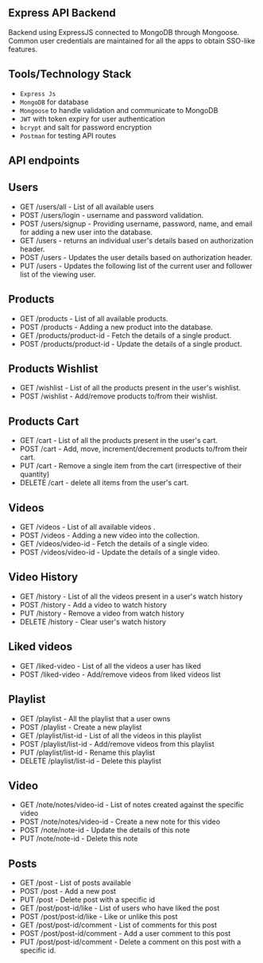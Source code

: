 ## Express API Backend
Backend using ExpressJS connected to MongoDB through Mongoose. Common user credentials are maintained for all the apps to obtain SSO-like features.

## Tools/Technology Stack

- ```Express Js```
- ```MongoDB``` for database
- ```Mongoose``` to handle validation and communicate to MongoDB
- ```JWT``` with token expiry for user authentication
- ```bcrypt``` and salt for password encryption
- ```Postman``` for testing API routes

## API endpoints

## Users

- GET /users/all - List of all available users
- POST /users/login - username and password validation.
- POST /users/signup - Providing username, password, name, and email for adding a new user into the database.
- GET /users - returns an individual user's details based on authorization header.
- POST /users - Updates the user details based on authorization header.
- PUT /users - Updates the following list of the current user and follower list of the viewing user.

## Products

- GET /products - List of all available products.
- POST /products - Adding a new product into the database.
- GET /products/product-id - Fetch the details of a single product.
- POST /products/product-id - Update the details of a single product.

## Products Wishlist

- GET /wishlist - List of all the products present in the user's wishlist.
- POST /wishlist - Add/remove products to/from their wishlist.

## Products Cart

- GET /cart - List of all the products present in the user's cart.
- POST /cart - Add, move, increment/decrement products to/from their cart.
- PUT /cart - Remove a single item from the cart (irrespective of their quantity)
- DELETE /cart - delete all items from the user's cart.

## Videos

- GET /videos - List of all available videos .
- POST /videos - Adding a new video into the collection.
- GET /videos/video-id - Fetch the details of a single video.
- POST /videos/video-id - Update the details of a single video.

## Video History

- GET /history - List of all the videos present in a user's watch history
- POST /history - Add a video to watch history
- PUT /history - Remove a video from watch history
- DELETE /history - Clear user's watch history

## Liked videos

- GET /liked-video - List of all the videos a user has liked
- POST /liked-video - Add/remove videos from liked videos list

## Playlist

- GET /playlist - All the playlist that a user owns
- POST /playlist - Create a new playlist
- GET /playlist/list-id - List of all the videos in this playlist
- POST /playlist/list-id - Add/remove videos from this playlist
- PUT /playlist/list-id - Rename this playlist
- DELETE /playlist/list-id - Delete this playlist

## Video

- GET /note/notes/video-id - List of notes created against the specific video
- POST /note/notes/video-id - Create a new note for this video
- POST /note/note-id - Update the details of this note
- PUT /note/note-id - Delete this note

## Posts

- GET /post - List of posts available
- POST /post - Add a new post
- PUT /post - Delete post with a specific id
- GET /post/post-id/like - List of users who have liked the post
- POST /post/post-id/like - Like or unlike this post
- GET /post/post-id/comment - List of comments for this post
- POST /post/post-id/comment - Add a user comment to this post
- PUT /post/post-id/comment - Delete a comment on this post with a specific id.

